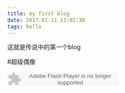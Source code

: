 ```yaml
---
title: my first blog
date: 2017-01-11 11:02:30
tags: hello
---
```


这就是传说中的第一个blog


<!------ 查看全文 ------>


#超级偶像

<embed src="http://www.xiami.com/widget/52304397_1773753998/singlePlayer.swf" type="application/x-shockwave-flash" width="257" height="33" wmode="transparent"></embed>
